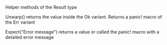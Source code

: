 
Helper methods of the Result type


Unwarp() returns the value inside the Ok variant. Returns a panic! macro of the Err variant

Expect("Error message") returns a value or called the panic! macro with a detailed error message

